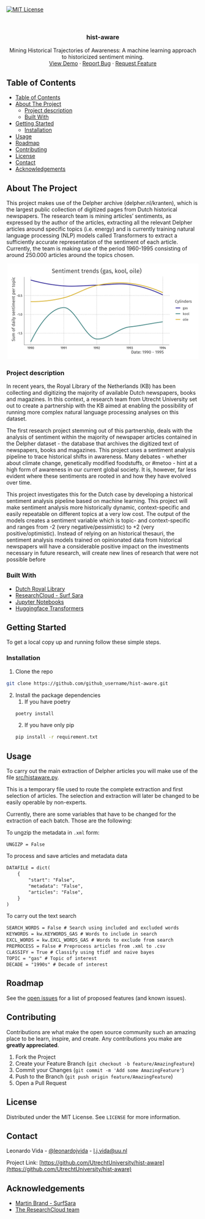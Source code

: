[![MIT License][license-shield]][license-url]

<!-- PROJECT LOGO -->
<br />
  <h3 align="center">hist-aware</h3>

  <p align="center">
    Mining Historical Trajectories of Awareness: A machine learning approach to historicized sentiment mining.
    <br />
    <a href="https://github.com/UtrechtUniversity/hist-aware">View Demo</a>
    ·
    <a href="https://github.com/UtrechtUniversity/hist-aware/issues">Report Bug</a>
    ·
    <a href="https://github.com/UtrechtUniversity/hist-aware/issues">Request Feature</a>
  </p>
</p>

<!-- TABLE OF CONTENTS -->
## Table of Contents

- [Table of Contents](#table-of-contents)
- [About The Project](#about-the-project)
  - [Project description](#project-description)
  - [Built With](#built-with)
- [Getting Started](#getting-started)
  - [Installation](#installation)
- [Usage](#usage)
- [Roadmap](#roadmap)
- [Contributing](#contributing)
- [License](#license)
- [Contact](#contact)
- [Acknowledgements](#acknowledgements)

<!-- ABOUT THE PROJECT -->
## About The Project

This project makes use of the Delpher archive (delpher.nl/kranten), which is the largest public collection of digitized pages from Dutch historical newspapers. The research team is mining articles’ sentiments, as expressed by the author of the articles, extracting all the relevant Delpher articles around specific topics (i.e. energy) and is currently training natural language processing (NLP) models called Transformers to extract a sufficiently accurate representation of the sentiment of each article. Currently, the team is making use of the period 1960-1995 consisting of around 250.000 articles around the topics chosen.

<p align="center">
  <a href="https://github.com/UtrechtUniversity/hist-aware">
    <img src="img/trend-example.png" alt="Logo" width="500" height="250">
</a>

### Project description

In recent years, the Royal Library of the Netherlands (KB) has been collecting and digitizing the majority of available Dutch newspapers, books and magazines. In this context, a research team from Utrecht University set out to create a partnership with the KB aimed at enabling the possibility of running more complex natural language processing analyses on this dataset.

The first research project stemming out of this partnership, deals with the analysis of sentiment within the majority of newspaper articles contained in the Delpher dataset - the database that archives the digitized text of newspapers, books and magazines. This project uses a sentiment analysis pipeline to trace historical shifts in awareness. Many debates - whether about climate change, genetically modified foodstuffs, or #metoo - hint at a high form of awareness in our current global society. It is, however, far less evident where these sentiments are rooted in and how they have evolved over time. 

This project investigates this for the Dutch case by developing a historical sentiment analysis pipeline based on machine learning. This project will make sentiment analysis more historically dynamic, context-specific and easily repeatable on different topics at a very low cost. The output of the models creates a sentiment variable which is topic- and context-specific and ranges from  -2 (very negative/pessimistic) to +2 (very positive/optimistic). Instead of relying on an historical thesauri, the sentiment analysis models trained on opinionated data from historical newspapers will have a considerable positive impact on the investments necessary in future research, will create new lines of research that were not possible before 
### Built With

- [Dutch Royal Library](https://www.kb.nl/en)
- [ResearchCloud - Surf Sara](https://portal.rsc-pilot2.surfresearchcloud.nl/)
- [Jupyter Notebooks](https://jupyter.org/)
- [Huggingface Transformers](https://huggingface.co/)


<!-- GETTING STARTED -->
## Getting Started

To get a local copy up and running follow these simple steps.

### Installation

1. Clone the repo
```sh
git clone https://github.com/github_username/hist-aware.git
```
2. Install the package dependencies
   1. If you have poetry 
    ```sh
    poetry install 
    ```
   2. If you have only pip
   ```sh
   pip install -r requirement.txt
   ```

<!-- USAGE EXAMPLES -->
## Usage

To carry out the main extraction of Delpher articles you will make use of the file [src/histaware.py](src/histaware.py).

This is a temporary file used to route the complete extraction and first selection of articles. The selection and extraction will later be changed to be easily operable by non-experts.

Currently, there are some variables that have to be changed for the extraction of each batch. Those are the following:

To ungzip the metadata in `.xml` form:
```
UNGIZP = False
```

To process and save articles and metadata data
``` 
DATAFILE = dict(
    {
        "start": "False",
        "metadata": "False",
        "articles": "False",
    }
)
```

To carry out the text search
```
SEARCH_WORDS = False # Search using included and excluded words
KEYWORDS = kw.KEYWORDS_GAS # Words to include in search
EXCL_WORDS = kw.EXCL_WORDS_GAS # Words to exclude from search
PREPROCESS = False # Preprocess articles from .xml to .csv
CLASSIFY = True # Classify using tfidf and naive bayes
TOPIC = "gas" # Topic of interest
DECADE = "1990s" # Decade of interest
```

<!-- ROADMAP -->
## Roadmap

See the [open issues](https://github.com/UtrechtUniversity/hist-aware/issues) for a list of proposed features (and known issues).


<!-- CONTRIBUTING -->
## Contributing

Contributions are what make the open source community such an amazing place to be learn, inspire, and create. Any contributions you make are **greatly appreciated**.

1. Fork the Project
2. Create your Feature Branch (`git checkout -b feature/AmazingFeature`)
3. Commit your Changes (`git commit -m 'Add some AmazingFeature'`)
4. Push to the Branch (`git push origin feature/AmazingFeature`)
5. Open a Pull Request



<!-- LICENSE -->
## License

Distributed under the MIT License. See `LICENSE` for more information.


<!-- CONTACT -->
## Contact

Leonardo Vida - [@leonardojvida](https://twitter.com/leonardojvida) - l.j.vida@uu.nl

Project Link: [https://github.com/UtrechtUniversity/hist-aware](https://github.com/UtrechtUniversity/hist-aware)



<!-- ACKNOWLEDGEMENTS -->
## Acknowledgements

* [Martin Brand - SurfSara]()
* [The ResearchCloud team]()

<!-- MARKDOWN LINKS & IMAGES -->
<!-- https://www.markdownguide.org/basic-syntax/#reference-style-links -->
[contributors-shield]: https://img.shields.io/github/contributors/UtrechtUniversity/repo.svg?style=flat-square
[contributors-url]: https://github.com/UtrechtUniversity/repo/graphs/contributors
[forks-shield]: https://img.shields.io/github/forks/UtrechtUniversity/repo.svg?style=flat-square
[forks-url]: https://github.com/UtrechtUniversity/repo/network/members
[stars-shield]: https://img.shields.io/github/stars/UtrechtUniversity/repo.svg?style=flat-square
[stars-url]: https://github.com/UtrechtUniversity/repo/stargazers
[issues-shield]: https://img.shields.io/github/issues/UtrechtUniversity/repo.svg?style=flat-square
[issues-url]: https://github.com/UtrechtUniversity/repo/issues
[license-shield]: https://img.shields.io/github/license/UtrechtUniversity/repo.svg?style=flat-square
[license-url]: https://github.com/UtrechtUniversity/repo/blob/master/LICENSE.txt
[linkedin-shield]: https://img.shields.io/badge/-LinkedIn-black.svg?style=flat-square&logo=linkedin&colorB=555
[linkedin-url]: https://linkedin.com/in/UtrechtUniversity
[product-screenshot]: images/screenshot.png
